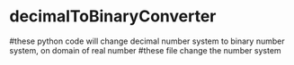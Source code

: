 # decimalToBinaryConverter
#these python code will change decimal number system to binary number system, on domain of real number
#these file change the number system
